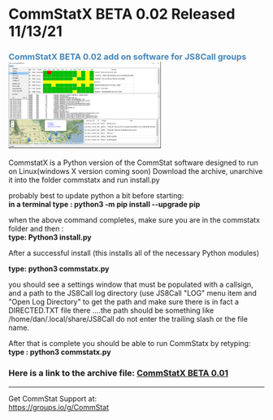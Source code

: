 # CommStatX BETA 0.02 Released 11/13/21
<h3 style="color: #4485b8;">CommStatX BETA 0.02 add on software for JS8Call groups&nbsp;&nbsp;<img src="https://github.com/W5DMH/CommStatX/blob/main/CommStatXBeta.png?raw=true" alt="CommStatX 0.01" width="300" height="170" /></h3>

CommstatX is a Python version of the CommStat software designed to run on Linux(windows X version coming soon) 
Download the archive, unarchive it into the folder commstatx and run install.py 

probably best to update python a bit before starting: <br>
<b>in a terminal type : python3 -m pip install --upgrade pip </b>

when the above command completes, make sure you are in the commstatx folder and then : <br>
<b>type: Python3 install.py </b>

After a successful install (this installs all of the necessary Python modules) 

<b>type: python3 commstatx.py</b>    

you should see a settings window that must be populated with a callsign, and a path to the 
JS8Call log directory (use JS8Call "LOG" menu item and "Open Log Directory" to get the path and
make sure there is in fact a DIRECTED.TXT file there ....the path should be something 
like /home/dan/.local/share/JS8Call    do not enter the trailing slash or the file name. 

After that is complete you should be able to run CommStatx by retyping:<br>
<b> type : python3 commstatx.py </b>
<br>

 
<h3>Here is a link to the archive file:&nbsp;<a href="https://github.com/W5DMH/CommStatX/raw/main/commstatx.tar.gz" target="_blank" rel="noopener">CommStatX BETA 0.01</a></h3>
<hr />

Get CommStat Support at: <br>
https://groups.io/g/CommStat
